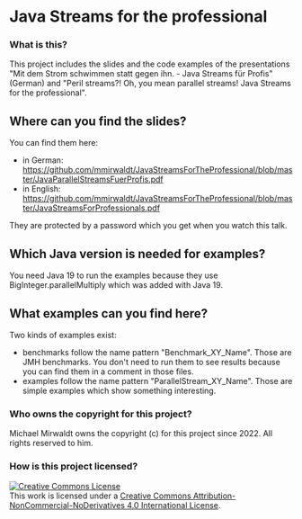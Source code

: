 # Java Streams for the professional

### What is this?

This project includes the slides and the code examples of the presentations "Mit dem Strom schwimmen statt gegen ihn. -
Java Streams für Profis" (German) and "Peril streams?! Oh, you mean parallel streams! Java Streams for the
professional".

## Where can you find the slides?

You can find them here:

* in German: https://github.com/mmirwaldt/JavaStreamsForTheProfessional/blob/master/JavaParallelStreamsFuerProfis.pdf
* in English: https://github.com/mmirwaldt/JavaStreamsForTheProfessional/blob/master/JavaStreamsForProfessionals.pdf

They are protected by a password which you get when you watch this talk.

## Which Java version is needed for examples?

You need Java 19 to run the examples because they use BigInteger.parallelMultiply which was added with Java 19.

## What examples can you find here?

Two kinds of examples exist:

* benchmarks follow the name pattern "Benchmark_XY_Name". Those are JMH benchmarks. 
You don't need to run them to see results because you can find them in a comment in those files.
* examples follow the name pattern "ParallelStream_XY_Name". Those are simple examples which show something interesting.

### Who owns the copyright for this project?

Michael Mirwaldt owns the copyright (c) for this project since 2022. All rights reserved to him.

### How is this project licensed?

<a rel="license" href="http://creativecommons.org/licenses/by-nc-nd/4.0/"><img alt="Creative Commons License" style="border-width:0" src="https://i.creativecommons.org/l/by-nc-nd/4.0/88x31.png" /></a><br />
This work is licensed under a <a rel="license" href="http://creativecommons.org/licenses/by-nc-nd/4.0/">Creative Commons
Attribution-NonCommercial-NoDerivatives 4.0 International License</a>.